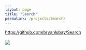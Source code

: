 ```yaml
---
layout: page
title: "Search"
permalink: /projects/Search/
---
```


<html>
  <head>
    <meta charset="utf-8">
    <meta http-equiv="X-UA-Compatible" content="IE=edge">
    <meta name="description" content="">
    <meta name="viewport" content="width=device-width, initial-scale=1">
    <link rel="stylesheet" href="../../styles.css">
  </head>

 <a href="https://github.com/bryanlubay/Search">https://github.com/bryanlubay/Search</a><br><br>
 <img src="https://raw.githubusercontent.com/bryanlubay/bryanlubay.github.io/master/Projects/Search/Senior_design_page.jpeg">

</html>